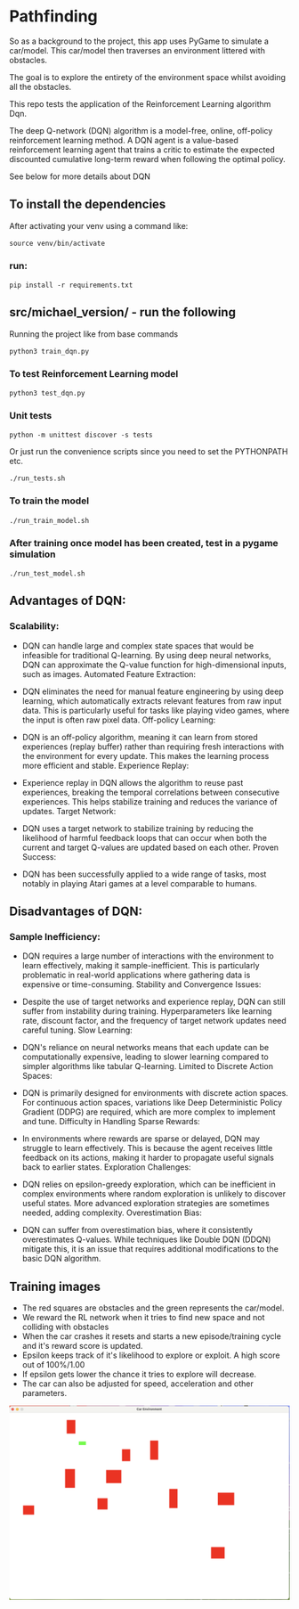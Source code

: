 # Pathfinding

So as a background to the project, this app uses PyGame to simulate a car/model. 
This car/model then traverses an environment littered with obstacles.

The goal is to explore the entirety of the environment space whilst avoiding all the obstacles.

This repo tests the application of the Reinforcement Learning algorithm Dqn.

The deep Q-network (DQN) algorithm is a model-free, online, off-policy reinforcement learning method. A DQN agent is a value-based reinforcement learning agent that trains a critic to estimate the expected discounted cumulative long-term reward when following the optimal policy.

See below for more details about DQN

## To install the dependencies

After activating your venv using a command like:

```
source venv/bin/activate
```

### run:

```
pip install -r requirements.txt
```

## src/michael_version/ - run the following
Running the project like from base commands
```
python3 train_dqn.py                
```

### To test Reinforcement Learning model

```
python3 test_dqn.py                
```

### Unit tests

```
python -m unittest discover -s tests
```

Or just run the convenience scripts since you need to set the PYTHONPATH etc.

```
./run_tests.sh
```

### To train the model

```
./run_train_model.sh
```

### After training once model has been created, test in a pygame simulation

```
./run_test_model.sh
```


## Advantages of DQN:
### Scalability:

- DQN can handle large and complex state spaces that would be infeasible for traditional Q-learning. By using deep neural networks, DQN can approximate the Q-value function for high-dimensional inputs, such as images.
Automated Feature Extraction:

- DQN eliminates the need for manual feature engineering by using deep learning, which automatically extracts relevant features from raw input data. This is particularly useful for tasks like playing video games, where the input is often raw pixel data.
Off-policy Learning:

- DQN is an off-policy algorithm, meaning it can learn from stored experiences (replay buffer) rather than requiring fresh interactions with the environment for every update. This makes the learning process more efficient and stable.
Experience Replay:

- Experience replay in DQN allows the algorithm to reuse past experiences, breaking the temporal correlations between consecutive experiences. This helps stabilize training and reduces the variance of updates.
Target Network:

- DQN uses a target network to stabilize training by reducing the likelihood of harmful feedback loops that can occur when both the current and target Q-values are updated based on each other.
Proven Success:

- DQN has been successfully applied to a wide range of tasks, most notably in playing Atari games at a level comparable to humans.

## Disadvantages of DQN:
### Sample Inefficiency:

- DQN requires a large number of interactions with the environment to learn effectively, making it sample-inefficient. This is particularly problematic in real-world applications where gathering data is expensive or time-consuming.
Stability and Convergence Issues:

- Despite the use of target networks and experience replay, DQN can still suffer from instability during training. Hyperparameters like learning rate, discount factor, and the frequency of target network updates need careful tuning.
Slow Learning:

- DQN's reliance on neural networks means that each update can be computationally expensive, leading to slower learning compared to simpler algorithms like tabular Q-learning.
Limited to Discrete Action Spaces:

- DQN is primarily designed for environments with discrete action spaces. For continuous action spaces, variations like Deep Deterministic Policy Gradient (DDPG) are required, which are more complex to implement and tune.
Difficulty in Handling Sparse Rewards:

- In environments where rewards are sparse or delayed, DQN may struggle to learn effectively. This is because the agent receives little feedback on its actions, making it harder to propagate useful signals back to earlier states.
Exploration Challenges:

- DQN relies on epsilon-greedy exploration, which can be inefficient in complex environments where random exploration is unlikely to discover useful states. More advanced exploration strategies are sometimes needed, adding complexity.
Overestimation Bias:

- DQN can suffer from overestimation bias, where it consistently overestimates Q-values. While techniques like Double DQN (DDQN) mitigate this, it is an issue that requires additional modifications to the basic DQN algorithm.

## Training images 

- The red squares are obstacles and the green represents the car/model.
- We reward the RL network when it tries to find new space and not colliding with obstacles
- When the car crashes it resets and starts a new episode/training cycle and it's reward score is updated.
- Epsilon keeps track of it's likelihood to explore or exploit. A high score out of 100%/1.00
- If epsilon gets lower the chance it tries to explore will decrease.
- The car can also be adjusted for speed, acceleration and other parameters.


![dqn_training.png](images/dqn_training.png)

